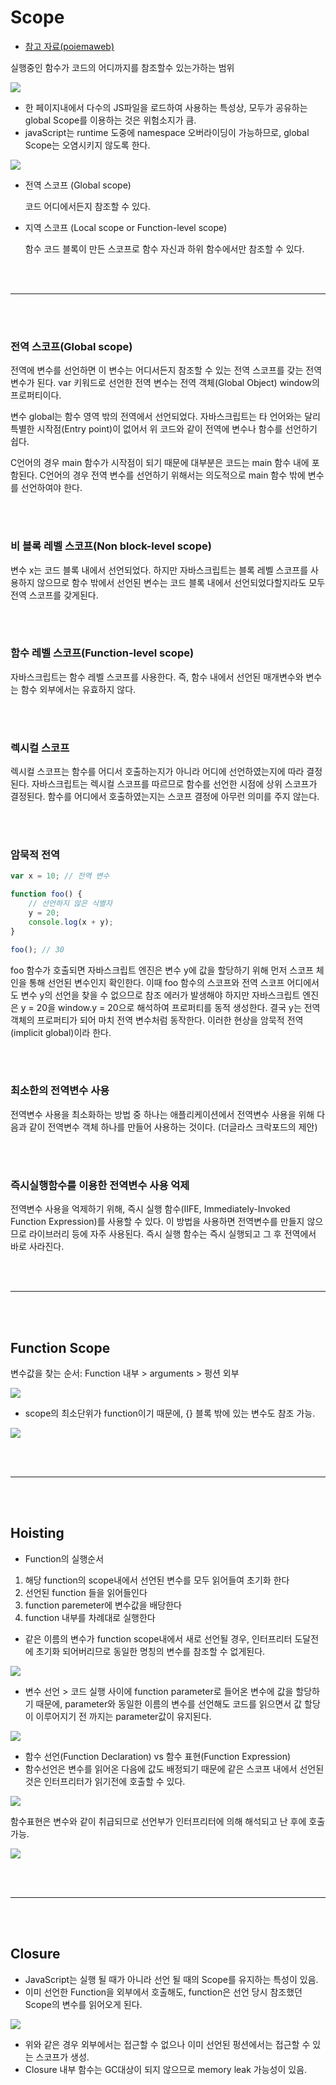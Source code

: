 # Scope

-   [참고 자료(poiemaweb)](https://poiemaweb.com/js-scope)

실행중인 함수가 코드의 어디까지를 참조할수 있는가하는 범위

![](images/scope1.png)

-   한 페이지내에서 다수의 JS파일을 로드하여 사용하는 특성상, 모두가 공유하는 global Scope를 이용하는 것은 위험소지가 큼.
-   javaScript는 runtime 도중에 namespace 오버라이딩이 가능하므로, global Scope는 오염시키지 않도록 한다.

![](images/scope2.png)

-   전역 스코프 (Global scope)

    코드 어디에서든지 참조할 수 있다.

-   지역 스코프 (Local scope or Function-level scope)

    함수 코드 블록이 만든 스코프로 함수 자신과 하위 함수에서만 참조할 수 있다.

<br /><br />

---

<br /><br />

### 전역 스코프(Global scope)

전역에 변수를 선언하면 이 변수는 어디서든지 참조할 수 있는 전역 스코프를 갖는 전역 변수가 된다. var 키워드로 선언한 전역 변수는 전역 객체(Global Object) window의 프로퍼티이다.

변수 global는 함수 영역 밖의 전역에서 선언되었다. 자바스크립트는 타 언어와는 달리 특별한 시작점(Entry point)이 없어서 위 코드와 같이 전역에 변수나 함수를 선언하기 쉽다.

C언어의 경우 main 함수가 시작점이 되기 때문에 대부분은 코드는 main 함수 내에 포함된다. C언어의 경우 전역 변수를 선언하기 위해서는 의도적으로 main 함수 밖에 변수를 선언하여야 한다.

<br /><br />

### 비 블록 레벨 스코프(Non block-level scope)

변수 x는 코드 블록 내에서 선언되었다. 하지만 자바스크립트는 블록 레벨 스코프를 사용하지 않으므로 함수 밖에서 선언된 변수는 코드 블록 내에서 선언되었다할지라도 모두 전역 스코프를 갖게된다.

<br /><br />

### 함수 레벨 스코프(Function-level scope)

자바스크립트는 함수 레벨 스코프를 사용한다. 즉, 함수 내에서 선언된 매개변수와 변수는 함수 외부에서는 유효하지 않다.

<br /><br />

### 렉시컬 스코프

렉시컬 스코프는 함수를 어디서 호출하는지가 아니라 어디에 선언하였는지에 따라 결정된다. 자바스크립트는 렉시컬 스코프를 따르므로 함수를 선언한 시점에 상위 스코프가 결정된다. 함수를 어디에서 호출하였는지는 스코프 결정에 아무런 의미를 주지 않는다.

<br /><br />

### 암묵적 전역

```js
var x = 10; // 전역 변수

function foo() {
    // 선언하지 않은 식별자
    y = 20;
    console.log(x + y);
}

foo(); // 30
```

foo 함수가 호출되면 자바스크립트 엔진은 변수 y에 값을 할당하기 위해 먼저 스코프 체인을 통해 선언된 변수인지 확인한다. 이때 foo 함수의 스코프와 전역 스코프 어디에서도 변수 y의 선언을 찾을 수 없으므로 참조 에러가 발생해야 하지만 자바스크립트 엔진은 y = 20을 window.y = 20으로 해석하여 프로퍼티를 동적 생성한다. 결국 y는 전역 객체의 프로퍼티가 되어 마치 전역 변수처럼 동작한다. 이러한 현상을 암묵적 전역(implicit global)이라 한다.

<br /><br />

### 최소한의 전역변수 사용

전역변수 사용을 최소화하는 방법 중 하나는 애플리케이션에서 전역변수 사용을 위해 다음과 같이 전역변수 객체 하나를 만들어 사용하는 것이다. (더글라스 크락포드의 제안)

<br /><br />

### 즉시실행함수를 이용한 전역변수 사용 억제

전역변수 사용을 억제하기 위해, 즉시 실행 함수(IIFE, Immediately-Invoked Function Expression)를 사용할 수 있다. 이 방법을 사용하면 전역변수를 만들지 않으므로 라이브러리 등에 자주 사용된다. 즉시 실행 함수는 즉시 실행되고 그 후 전역에서 바로 사라진다.

<br /><br />

---

<br /><br />

## Function Scope

변수값을 찾는 순서: Function 내부 > arguments > 펑션 외부

![](images/scope3.png)

-   scope의 최소단위가 function이기 때문에, {} 블록 밖에 있는 변수도 참조 가능.

![](images/scope4.png)

<br /><br />

---

<br /><br />

## Hoisting

-   Function의 실행순서

1. 해당 function의 scope내에서 선언된 변수를 모두 읽어들여 초기화 한다
2. 선언된 function 들을 읽어들인다
3. function paremeter에 변수값을 배당한다
4. function 내부를 차례대로 실행한다

-   같은 이름의 변수가 function scope내에서 새로 선언될 경우, 인터프리터 도달전에 초기화 되어버리므로 동일한 명칭의 변수를 참조할 수 없게된다.

![](images/scope5.png)

-   변수 선언 > 코드 실행 사이에 function parameter로 들어온 변수에 값을 할당하기 때문에, parameter와 동일한 이름의 변수를 선언해도 코드를 읽으면서 값 할당이 이루어지기 전 까지는 parameter값이 유지된다.

![](images/scope6.png)

-   함수 선언(Function Declaration) vs 함수 표현(Function Expression)
-   함수선언은 변수를 읽어온 다음에 값도 배정되기 때문에 같은 스코프 내에서 선언된것은 인터프리터가 읽기전에 호출할 수 있다.

![](images/scope7.png)

함수표현은 변수와 같이 취급되므로 선언부가 인터프리터에 의해 해석되고 난 후에 호출가능.

![](images/scope8.png)

<br /><br />

---

<br /><br />

## Closure

-   JavaScript는 실행 될 때가 아니라 선언 될 때의 Scope를 유지하는 특성이 있음.
-   이미 선언한 Function을 외부에서 호출해도, function은 선언 당시 참조했던 Scope의 변수를 읽어오게 된다.

![](images/scope9.png)

-   위와 같은 경우 외부에서는 접근할 수 없으나 이미 선언된 펑션에서는 접근할 수 있는 스코프가 생성.
-   Closure 내부 함수는 GC대상이 되지 않으므로 memory leak 가능성이 있음.

